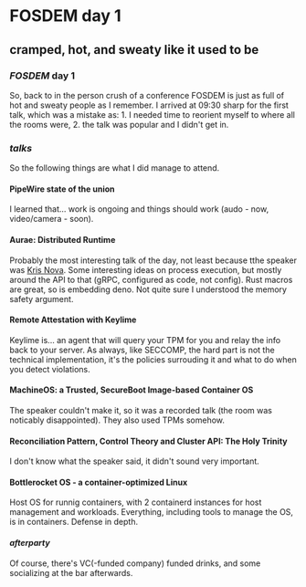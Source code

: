 # FOSDEM day 1

## cramped, hot, and sweaty like it used to be

### _FOSDEM_ day 1

So, back to in the person crush of a conference
FOSDEM is just as full of hot and sweaty people as I remember.
I arrived at 09:30 sharp for the first talk,
which was a mistake as: 1.
I needed time to reorient myself to where all the rooms were, 2.
the talk was popular and I didn't get in.

### _talks_

So the following things are what I did manage to attend.

#### PipeWire state of the union

I learned that... work is ongoing and things should work
(audo - now, video/camera - soon).

#### Aurae: Distributed Runtime

Probably the most interesting talk of the day,
not least because tthe speaker was [Kris Nova](https://nivenly.com/).
Some interesting ideas on process execution,
but mostly around the API to that (gRPC, configured as code, not config).
Rust macros are great, so is embedding deno.
Not quite sure I understood the memory safety argument.

#### Remote Attestation with Keylime

Keylime is...
an agent that will query your TPM for you and relay the info back to your server.
As always, like SECCOMP, the hard part is not the technical implementation,
it's the policies surrouding it and what to do when you detect violations.

#### MachineOS: a Trusted, SecureBoot Image-based Container OS

The speaker couldn't make it, so it was a recorded talk (the room was noticably disappointed).
They also used TPMs somehow.

#### Reconciliation Pattern, Control Theory and Cluster API: The Holy Trinity

I don't know what the speaker said, it didn't sound very important.

#### Bottlerocket OS - a container-optimized Linux

Host OS for runnig containers,
with 2 containerd instances for host management and workloads.
Everything, including tools to manage the OS, is in containers.
Defense in depth.

#### _afterparty_

Of course, there's VC(-funded company) funded drinks,
and some socializing at the bar afterwards.
